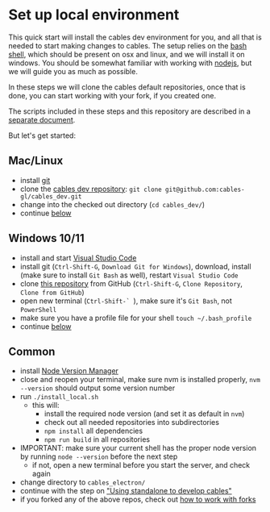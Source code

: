 # Set up local environment

This quick start will install the cables dev environment for you, and all that is needed to start making changes to cables.
The setup relies on the [bash shell](https://www.gnu.org/software/bash/), which should be present on osx and linux, and
we will install it on windows. You should be somewhat familiar with working with [nodejs](https://nodejs.org/), but we
will guide you as much as possible.

In these steps we will clone the cables default repositories, once that is done, you can start working with your fork,
if you created one.

The scripts included in these steps and this repository are described in a [separate document](../2_helper_scripts).

But let's get started:

## Mac/Linux
- install [git](https://github.com/git-guides/install-git)
- clone the [cables dev repository](https://github.com/cables-gl/cables_dev): `git clone git@github.com:cables-gl/cables_dev.git`
- change into the checked out directory (`cd cables_dev/`)
- continue [below](#common)

## Windows 10/11
- install and start [Visual Studio Code](https://code.visualstudio.com/download)
- install git (`Ctrl-Shift-G`, `Download Git for Windows`), download, install (make sure to install `Git Bash` as well), restart `Visual Studio Code`
- clone [this repository](https://github.com/cables-gl/cables_dev) from GitHub (`Ctrl-Shift-G`, `Clone Repository`, `Clone from GitHub`)
- open new terminal (``Ctrl-Shift-` ``), make sure it's `Git Bash`, not `PowerShell`
- make sure you have a profile file for your shell `touch ~/.bash_profile`
- continue [below](#common)

<a id="common"></a>
## Common
- install [Node Version Manager](https://github.com/nvm-sh/nvm#install--update-script)
- close and reopen your terminal, make sure nvm is installed properly, `nvm --version` should output some version number
- run `./install_local.sh`
    - this will:
        - install the required node version (and set it as default in `nvm`)
        - check out all needed repositories into subdirectories
        - `npm install` all dependencies
        - `npm run build` in all repositories
- IMPORTANT: make sure your current shell has the proper node version by running `node --version` before the next step
    - if not, open a new terminal before you start the server, and check again
- change directory to `cables_electron/`
- continue with the step on ["Using standalone to develop cables"](../5_standalone_as_devenv/standalone_as_devenv#dev)
- if you forked any of the above repos, check out [how to work with forks](../3_working_with_forks/working_with_forks)
